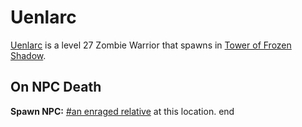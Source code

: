 # Uenlarc



[Uenlarc](/npc/111044) is a level 27 Zombie Warrior that spawns in [Tower of Frozen Shadow](/zone/111).



## On NPC Death

**Spawn NPC:**  [\#an enraged relative](/npc/111025) at this location.
end
